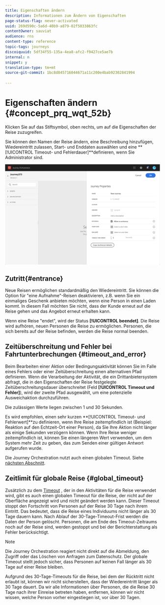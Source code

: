 ```yaml
---
title: Eigenschaften ändern
description: Informationen zum Ändern von Eigenschaften
page-status-flag: never-activated
uuid: 269d590c-5a6d-40b9-a879-02f5033863fc
contentOwner: sauviat
audience: rns
content-type: reference
topic-tags: journeys
discoiquuid: 5df34f55-135a-4ea8-afc2-f9427ce5ae7b
internal: n
snippet: y
translation-type: tm+mt
source-git-commit: 1bc8d845716044671a11c200e4bab92302841994

---
```




# Eigenschaften ändern {#concept_prq_wqt_52b}

Klicken Sie auf das Stiftsymbol, oben rechts, um auf die Eigenschaften der Reise zuzugreifen.

Sie können den Namen der Reise ändern, eine Beschreibung hinzufügen, Wiedereintritt zulassen, Start- und Enddaten auswählen und eine **[!UICONTROL Timeout- und Fehlerdauer]**definieren, wenn Sie Administrator sind.

![](../assets/journey32.png)

## Zutritt{#entrance}

Neue Reisen ermöglichen standardmäßig den Wiedereintritt. Sie können die Option für &quot;eine Aufnahme&quot;-Reisen deaktivieren, z.B. wenn Sie ein einmaliges Geschenk anbieten möchten, wenn eine Person in einen Laden kommt. In diesem Fall möchten Sie nicht, dass der Kunde erneut auf die Reise gehen und das Angebot erneut erhalten kann.

Wenn eine Reise &quot;endet&quot;, wird der Status **[!UICONTROL beendet]**. Die Reise wird aufhören, neuen Personen die Reise zu ermöglichen. Personen, die sich bereits auf der Reise befinden, werden die Reise normal beenden.

## Zeitüberschreitung und Fehler bei Fahrtunterbrechungen {#timeout_and_error}

Beim Bearbeiten einer Aktion oder Bedingungsaktivität können Sie im Falle eines Fehlers oder einer Zeitüberschreitung einen alternativen Pfad definieren. Wenn die Verarbeitung der Aktivität, die ein Drittanbietersystem abfragt, die in den Eigenschaften der Reise festgelegte Zeitüberschreitungsdauer überschreitet (Feld **[!UICONTROL Timeout und Fehler]**), wird der zweite Pfad ausgewählt, um eine potenzielle Ausweichaktion durchzuführen.

Die zulässigen Werte liegen zwischen 1 und 30 Sekunden.

Es wird empfohlen, einen sehr kurzen **[!UICONTROL Timeout- und Fehlerwert]**zu definieren, wenn Ihre Reise zeitempfindlich ist (Beispiel: Reaktion auf den Echtzeit-Ort einer Person), da Sie Ihre Aktion nicht länger als einige Sekunden verzögern können. Wenn Ihre Reise weniger zeitempfindlich ist, können Sie einen längeren Wert verwenden, um dem System mehr Zeit zu geben, das zum Senden einer gültigen Antwort aufgerufen wurde.

Die Journey Orchestration nutzt auch einen globalen Timeout. Siehe [nächsten Abschnitt](#global_timeout).

## Zeitlimit für globale Reise {#global_timeout}

Zusätzlich zu dem [Timeout](#timeout_and_error) , der in den Aktivitäten für die Reise verwendet wird, gibt es auch einen globalen Timeout für die Reise, der nicht auf der Oberfläche angezeigt wird und nicht geändert werden kann. Dieser Timeout stoppt den Fortschritt von Personen auf der Reise 30 Tage nach ihrem Eintritt. Das bedeutet, dass die Reise eines Individuums nicht länger als 30 Tage dauern kann. Nach Ablauf der 30-Tage-Timeout-Frist werden die Daten der Person gelöscht. Personen, die am Ende des Timeout-Zeitraums noch auf der Reise sind, werden gestoppt und bei der Berichterstattung als Fehler berücksichtigt.

>[!NOTE]
>
>Die Journey Orchestration reagiert nicht direkt auf die Abmeldung, den Zugriff oder das Löschen von Anfragen zum Datenschutz. Der globale Timeout stellt jedoch sicher, dass Personen auf keinen Fall länger als 30 Tage auf einer Reise bleiben.

Aufgrund des 30-Tage-Timeouts für die Reise, bei dem der Rücktritt nicht erlaubt ist, können wir nicht sicherstellen, dass der Wiedereintritt länger als 30 Tage dauert. Da wir alle Informationen über Personen, die die Reise 30 Tage nach ihrer Einreise betreten haben, entfernen, können wir nicht wissen, welche Person vorher eingestiegen ist, vor über 30 Tagen.
